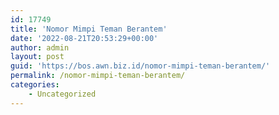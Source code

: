 ```yaml
---
id: 17749
title: 'Nomor Mimpi Teman Berantem'
date: '2022-08-21T20:53:29+00:00'
author: admin
layout: post
guid: 'https://bos.awn.biz.id/nomor-mimpi-teman-berantem/'
permalink: /nomor-mimpi-teman-berantem/
categories:
    - Uncategorized
---
```



